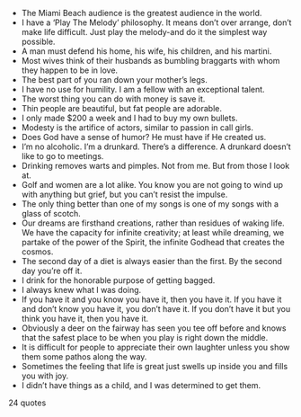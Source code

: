  - The Miami Beach audience is the greatest audience in the world.
 - I have a ‘Play The Melody’ philosophy. It means don’t over arrange, don’t make life difficult. Just play the melody-and do it the simplest way possible.
 - A man must defend his home, his wife, his children, and his martini.
 - Most wives think of their husbands as bumbling braggarts with whom they happen to be in love.
 - The best part of you ran down your mother’s legs.
 - I have no use for humility. I am a fellow with an exceptional talent.
 - The worst thing you can do with money is save it.
 - Thin people are beautiful, but fat people are adorable.
 - I only made $200 a week and I had to buy my own bullets.
 - Modesty is the artifice of actors, similar to passion in call girls.
 - Does God have a sense of humor? He must have if He created us.
 - I’m no alcoholic. I’m a drunkard. There’s a difference. A drunkard doesn’t like to go to meetings.
 - Drinking removes warts and pimples. Not from me. But from those I look at.
 - Golf and women are a lot alike. You know you are not going to wind up with anything but grief, but you can’t resist the impulse.
 - The only thing better than one of my songs is one of my songs with a glass of scotch.
 - Our dreams are firsthand creations, rather than residues of waking life. We have the capacity for infinite creativity; at least while dreaming, we partake of the power of the Spirit, the infinite Godhead that creates the cosmos.
 - The second day of a diet is always easier than the first. By the second day you’re off it.
 - I drink for the honorable purpose of getting bagged.
 - I always knew what I was doing.
 - If you have it and you know you have it, then you have it. If you have it and don’t know you have it, you don’t have it. If you don’t have it but you think you have it, then you have it.
 - Obviously a deer on the fairway has seen you tee off before and knows that the safest place to be when you play is right down the middle.
 - It is difficult for people to appreciate their own laughter unless you show them some pathos along the way.
 - Sometimes the feeling that life is great just swells up inside you and fills you with joy.
 - I didn’t have things as a child, and I was determined to get them.

24 quotes